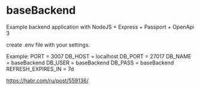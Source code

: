 # baseBackend
Example backend application with NodeJS + Express + Passport + OpenApi 3 

create .env file with your settings.

Example:
PORT = 3007
DB_HOST = localhost
DB_PORT = 27017
DB_NAME = baseBackend
DB_USER = baseBackend
DB_PASS = baseBackend
REFRESH_EXPIRES_IN = 7d

https://habr.com/ru/post/559136/

